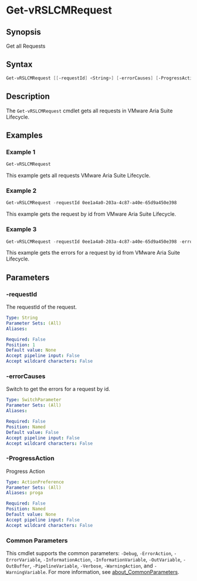 # Get-vRSLCMRequest

## Synopsis

Get all Requests

## Syntax

```powershell
Get-vRSLCMRequest [[-requestId] <String>] [-errorCauses] [-ProgressAction <ActionPreference>] [<CommonParameters>]
```

## Description

The `Get-vRSLCMRequest` cmdlet gets all requests in VMware Aria Suite Lifecycle.

## Examples

### Example 1

```powershell
Get-vRSLCMRequest
```

This example gets all requests VMware Aria Suite Lifecycle.

### Example 2

```powershell
Get-vRSLCMRequest -requestId 0ee1a4a0-203a-4c87-a40e-65d9a450e398
```

This example gets the request by id from VMware Aria Suite Lifecycle.

### Example 3

```powershell
Get-vRSLCMRequest -requestId 0ee1a4a0-203a-4c87-a40e-65d9a450e398 -errorCauses
```

This example gets the errors for a request by id from VMware Aria Suite Lifecycle.

## Parameters

### -requestId

 The requestId of the request.

```yaml
Type: String
Parameter Sets: (All)
Aliases:

Required: False
Position: 1
Default value: None
Accept pipeline input: False
Accept wildcard characters: False
```

### -errorCauses

Switch to get the errors for a request by id.

```yaml
Type: SwitchParameter
Parameter Sets: (All)
Aliases:

Required: False
Position: Named
Default value: False
Accept pipeline input: False
Accept wildcard characters: False
```

### -ProgressAction

Progress Action

```yaml
Type: ActionPreference
Parameter Sets: (All)
Aliases: proga

Required: False
Position: Named
Default value: None
Accept pipeline input: False
Accept wildcard characters: False
```

### Common Parameters

This cmdlet supports the common parameters: `-Debug`, `-ErrorAction`, `-ErrorVariable`, `-InformationAction`, `-InformationVariable`, `-OutVariable`, `-OutBuffer`, `-PipelineVariable`, `-Verbose`, `-WarningAction`, and `-WarningVariable`. For more information, see [about_CommonParameters](http://go.microsoft.com/fwlink/?LinkID=113216).
